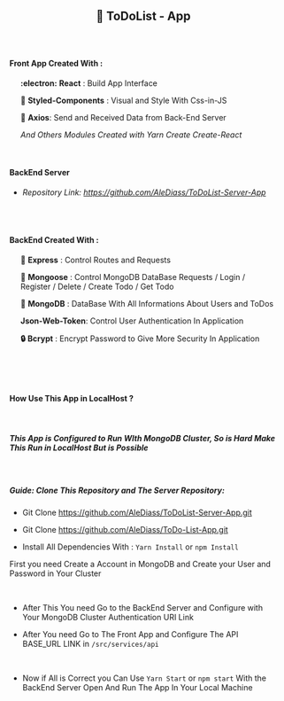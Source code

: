  <div style='text-align:center;display:flex;align-items:center;justify-content:center' markdown="1">

## :bookmark_tabs: ToDoList - App

</div>

<br/>

<div style='padding:10px' markdown="1">

#### Front App Created With :

<section style='margin-left:20px' markdown="1">

**:electron:** **React** : Build App Interface

**:nail_care:** **Styled-Components** : Visual and Style With Css-in-JS

**:wrench:** **Axios**: Send and Received Data from Back-End Server

<i>And Others Modules Created with Yarn Create Create-React</i>

</section>

<br>

#### BackEnd Server

- ###### Repository Link: https://github.com/AleDiass/ToDoList-Server-App

<br>

#### BackEnd Created With :

<section style='margin-left:20px' markdown="1">
    
**:incoming_envelope:** **Express** : Control Routes and Requests

**:duck:** **Mongoose** : Control MongoDB DataBase Requests / Login / Register / Delete / Create Todo / Get Todo

**:seedling:** **MongoDB** : DataBase With All Informations About Users and ToDos

**Json-Web-Token**: Control User Authentication In Application

**:lock:** **Bcrypt** : Encrypt Password to Give More Security In Application

</section>

<br>
<br>
<br>

#### How Use This App in LocalHost ?

<br>
<section  markdown="1">

##### This App is Configured to Run WIth MongoDB Cluster, So is Hard Make This Run in LocalHost But is Possible

<br>

##### Guide: Clone This Repository and The Server Repository:

- Git Clone https://github.com/AleDiass/ToDoList-Server-App.git
- Git Clone https://github.com/AleDiass/ToDo-List-App.git

- Install All Dependencies With : `Yarn Install` or `npm Install`

First you need Create a Account in MongoDB and Create your User and Password in Your Cluster

<br>

- After This You need Go to the BackEnd Server and Configure with Your MongoDB Cluster Authentication URI Link
  <br>

- After You need Go to The Front App and Configure The API BASE_URL LINK in `/src/services/api`

<br>

- Now if All is Correct you Can Use `Yarn Start` or `npm start` With the BackEnd Server Open And Run The App In Your Local Machine

</section>

</div>
